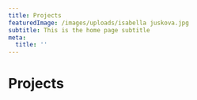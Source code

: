 ```yaml
---
title: Projects
featuredImage: /images/uploads/isabella juskova.jpg
subtitle: This is the home page subtitle
meta:
  title: ''
---
```

# Projects
